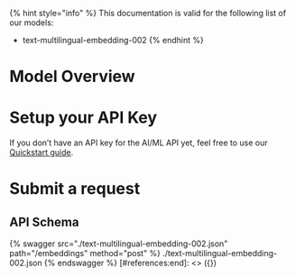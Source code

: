 [#references:start]: <> ({ "template": "openapi" })
{% hint style="info" %}
This documentation is valid for the following list of our models:
* text-multilingual-embedding-002
{% endhint %}

# Model Overview


# Setup your API Key
If you don’t have an API key for the AI/ML API yet, feel free to use our [Quickstart guide](https://docs.aimlapi.com/quickstart/setting-up).

# Submit a request
## API Schema
{% swagger src="./text-multilingual-embedding-002.json" path="/embeddings" method="post" %}
./text-multilingual-embedding-002.json
{% endswagger %}
[#references:end]: <> ({})